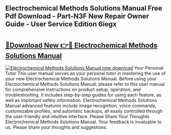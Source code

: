 ## Electrochemical Methods Solutions Manual Free Pdf Download - Part-N3F New Repair Owner Guide - User Service Edition 6iegx

# <h2><a href="http://bc3733.oget.top/?id=Electrochemical+Methods+Solutions+Manual">🔗Download New 👉🔴 Electrochemical Methods Solutions Manual</a></h2>

[![Electrochemical Methods Solutions Manual new download](https://i.imgur.com/5g1atiW.png)](http://bc3733.oget.top/?id=Electrochemical+Methods+Solutions+Manual)
Your Personal Tutor This user manual serves as your personal tutor in mastering the use of your new Electrochemical Methods Solutions Manual. Before using your Electrochemical Methods Solutions Manual, please refer to this user manual for comprehensive instructions on product setup, operation, and troubleshooting. It includes step-by-step guides for using each feature, as well as important safety information. Electrochemical Methods Solutions Manual advanced features include image recognition, voice commands, customizable profiles, and automatic backups, all easily controlled through the user-friendly and intuitive interface. Please Share Your Thoughts Electrochemical Methods Solutions Manual. Your feedback is invaluable to us. Please share your thoughts and suggestions.
